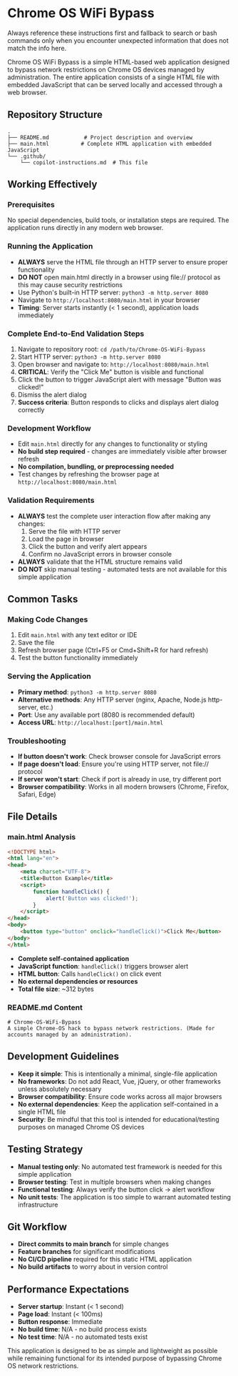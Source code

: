 # Chrome OS WiFi Bypass

Always reference these instructions first and fallback to search or bash commands only when you encounter unexpected information that does not match the info here.

Chrome OS WiFi Bypass is a simple HTML-based web application designed to bypass network restrictions on Chrome OS devices managed by administration. The entire application consists of a single HTML file with embedded JavaScript that can be served locally and accessed through a web browser.

## Repository Structure

```
.
├── README.md           # Project description and overview
├── main.html          # Complete HTML application with embedded JavaScript
└── .github/
    └── copilot-instructions.md  # This file
```

## Working Effectively

### Prerequisites
No special dependencies, build tools, or installation steps are required. The application runs directly in any modern web browser.

### Running the Application
- **ALWAYS** serve the HTML file through an HTTP server to ensure proper functionality
- **DO NOT** open main.html directly in a browser using file:// protocol as this may cause security restrictions
- Use Python's built-in HTTP server: `python3 -m http.server 8080`
- Navigate to `http://localhost:8080/main.html` in your browser
- **Timing**: Server starts instantly (< 1 second), application loads immediately

### Complete End-to-End Validation Steps
1. Navigate to repository root: `cd /path/to/Chrome-OS-WiFi-Bypass`
2. Start HTTP server: `python3 -m http.server 8080`
3. Open browser and navigate to: `http://localhost:8080/main.html`
4. **CRITICAL**: Verify the "Click Me" button is visible and functional
5. Click the button to trigger JavaScript alert with message "Button was clicked!"
6. Dismiss the alert dialog
7. **Success criteria**: Button responds to clicks and displays alert dialog correctly

### Development Workflow
- Edit `main.html` directly for any changes to functionality or styling
- **No build step required** - changes are immediately visible after browser refresh
- **No compilation, bundling, or preprocessing needed**
- Test changes by refreshing the browser page at `http://localhost:8080/main.html`

### Validation Requirements
- **ALWAYS** test the complete user interaction flow after making any changes:
  1. Serve the file with HTTP server
  2. Load the page in browser
  3. Click the button and verify alert appears
  4. Confirm no JavaScript errors in browser console
- **ALWAYS** validate that the HTML structure remains valid
- **DO NOT** skip manual testing - automated tests are not available for this simple application

## Common Tasks

### Making Code Changes
1. Edit `main.html` with any text editor or IDE
2. Save the file
3. Refresh browser page (Ctrl+F5 or Cmd+Shift+R for hard refresh)
4. Test the button functionality immediately

### Serving the Application
- **Primary method**: `python3 -m http.server 8080`
- **Alternative methods**: Any HTTP server (nginx, Apache, Node.js http-server, etc.)
- **Port**: Use any available port (8080 is recommended default)
- **Access URL**: `http://localhost:[port]/main.html`

### Troubleshooting
- **If button doesn't work**: Check browser console for JavaScript errors
- **If page doesn't load**: Ensure you're using HTTP server, not file:// protocol
- **If server won't start**: Check if port is already in use, try different port
- **Browser compatibility**: Works in all modern browsers (Chrome, Firefox, Safari, Edge)

## File Details

### main.html Analysis
```html
<!DOCTYPE html>
<html lang="en">
<head>
    <meta charset="UTF-8">
    <title>Button Example</title>
    <script>
        function handleClick() {
            alert('Button was clicked!');
        }
    </script>
</head>
<body>
    <button type="button" onclick="handleClick()">Click Me</button>
</body>
</html>
```

- **Complete self-contained application**
- **JavaScript function**: `handleClick()` triggers browser alert
- **HTML button**: Calls `handleClick()` on click event
- **No external dependencies or resources**
- **Total file size**: ~312 bytes

### README.md Content
```
# Chrome-OS-WiFi-Bypass
A simple Chrome-OS hack to bypass network restrictions. (Made for accounts managed by an administration).
```

## Development Guidelines
- **Keep it simple**: This is intentionally a minimal, single-file application
- **No frameworks**: Do not add React, Vue, jQuery, or other frameworks unless absolutely necessary
- **Browser compatibility**: Ensure code works across all major browsers
- **No external dependencies**: Keep the application self-contained in a single HTML file
- **Security**: Be mindful that this tool is intended for educational/testing purposes on managed Chrome OS devices

## Testing Strategy
- **Manual testing only**: No automated test framework is needed for this simple application  
- **Browser testing**: Test in multiple browsers when making changes
- **Functional testing**: Always verify the button click → alert workflow
- **No unit tests**: The application is too simple to warrant automated testing infrastructure

## Git Workflow
- **Direct commits to main branch** for simple changes
- **Feature branches** for significant modifications
- **No CI/CD pipeline** required for this static HTML application
- **No build artifacts** to worry about in version control

## Performance Expectations
- **Server startup**: Instant (< 1 second)
- **Page load**: Instant (< 100ms)
- **Button response**: Immediate
- **No build time**: N/A - no build process exists
- **No test time**: N/A - no automated tests exist

This application is designed to be as simple and lightweight as possible while remaining functional for its intended purpose of bypassing Chrome OS network restrictions.